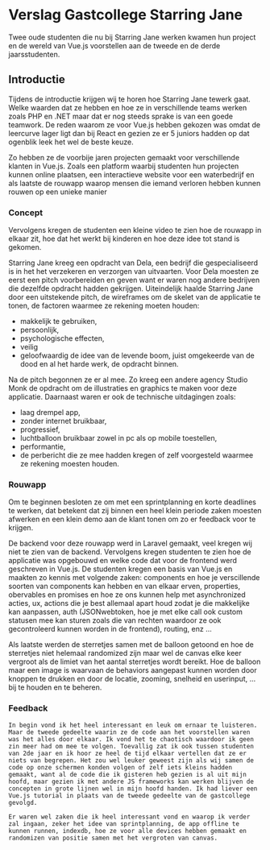 # Verslag Gastcollege Starring Jane

Twee oude studenten die nu bij Starring Jane werken kwamen hun project en de wereld van Vue.js voorstellen aan de tweede en de
derde jaarsstudenten. 

## Introductie

Tijdens de introductie krijgen wij te horen hoe Starring Jane tewerk gaat. Welke waarden dat ze hebben en hoe ze in verschillende teams werken zoals PHP en .NET maar dat er nog steeds sprake is van een goede teamwork. De reden waarom ze voor Vue.js hebben gekozen was omdat de leercurve lager ligt dan bij React en gezien ze er 5 juniors hadden op dat ogenblik leek het wel de beste keuze.

Zo hebben ze de voorbije jaren projecten gemaakt voor verschillende klanten in Vue.js. Zoals een platform waarbij studenten hun projecten kunnen online plaatsen, een interactieve website voor een waterbedrijf en als laatste de rouwapp waarop mensen die iemand verloren hebben kunnen rouwen op een unieke manier

### Concept

Vervolgens kregen de studenten een kleine video te zien hoe de rouwapp in elkaar zit, hoe dat het werkt bij kinderen en hoe deze idee tot stand is gekomen.

Starring Jane kreeg een opdracht van Dela, een bedrijf die gespecialiseerd is in het het verzekeren en verzorgen van uitvaarten. Voor Dela moesten ze eerst een pitch voorbereiden en geven want er waren nog andere bedrijven die dezelfde opdracht hadden gekrijgen. Uiteindelijk haalde Starring Jane door een uitstekende pitch, de wireframes om de skelet van de applicatie te tonen, de factoren waarmee ze rekening moeten houden:
- makkelijk te gebruiken,
- persoonlijk, 
- psychologische effecten, 
- veilig 
- geloofwaardig
de idee van de levende boom, juist omgekeerde van de dood en al het harde werk, de opdracht binnen.

Na de pitch begonnen ze er al mee. Zo kreeg een andere agency Studio Monk de opdracht om de illustraties en graphics te maken voor deze applicatie. Daarnaast waren er ook de technische uitdagingen zoals: 
- laag drempel app,
- zonder internet bruikbaar, 
- progressief, 
- luchtballoon bruikbaar zowel in pc als op mobile toestellen, 
- performantie,
- de perbericht
die ze mee hadden kregen of zelf voorgesteld waarmee ze rekening moesten houden.

### Rouwapp 

Om te beginnen besloten ze om met een sprintplanning en korte deadlines te werken, dat betekent dat zij binnen een heel klein periode zaken moesten afwerken en een klein demo aan de klant tonen om zo er feedback voor te krijgen.

De backend voor deze rouwapp werd in Laravel gemaakt, veel kregen wij niet te zien van de backend. Vervolgens kregen studenten te zien hoe de applicatie was opgebouwd en welke code dat voor de frontend werd geschreven in Vue.js. De studenten kregen een basis van Vue.js en maakten zo kennis met volgende zaken: components en hoe je verscillende soorten van components kan hebben en van elkaar erven, properties, obervables en promises en hoe ze ons kunnen help met asynchronized acties, ux, actions die je best allemaal apart houd zodat je die makkelijke kan aanpassen, auth (JSONwebtoken, hoe je met elke call ook custom statusen mee kan sturen zoals die van rechten waardoor ze ook gecontroleerd kunnen worden in de frontend), routing, enz ...

Als laatste werden de sterretjes samen met de balloon getoond en hoe de sterretjes niet helemaal randomized zijn maar wel de canvas elke keer vergroot als de limiet van het aantal sterretjes wordt bereikt. Hoe de balloon maar een image is waarvaan de behaviors aangepast kunnen worden door knoppen te drukken en door de locatie, zooming, snelheid en userinput, ... bij te houden en te beheren.

### Feedback
```
In begin vond ik het heel interessant en leuk om ernaar te luisteren. Maar de tweede gedeelte waarin ze de code aan het voorstellen waren was het alles door elkaar. Ik vond het te chaotisch waardoor ik geen zin meer had om mee te volgen. Toevallig zat ik ook tussen studenten van 2de jaar en ik hoor ze heel de tijd elkaar vertellen dat ze er niets van begrepen. Het zou wel leuker geweest zijn als wij samen de code op onze schermen konden volgen of zelf iets kleins hadden gemaakt, want al de code die ik gisteren heb gezien is al uit mijn hoofd, maar gezien ik met andere JS frameworks kan werken blijven de concepten in grote lijnen wel in mijn hoofd handen. Ik had liever een Vue.js tutorial in plaats van de tweede gedeelte van de gastcollege gevolgd.

Er waren wel zaken die ik heel interessant vond en waarop ik verder zal ingaan, zeker het idee van sprintplanning, de app offline te kunnen runnen, indexdb, hoe ze voor alle devices hebben gemaakt en randomizen van positie samen met het vergroten van canvas.
```

